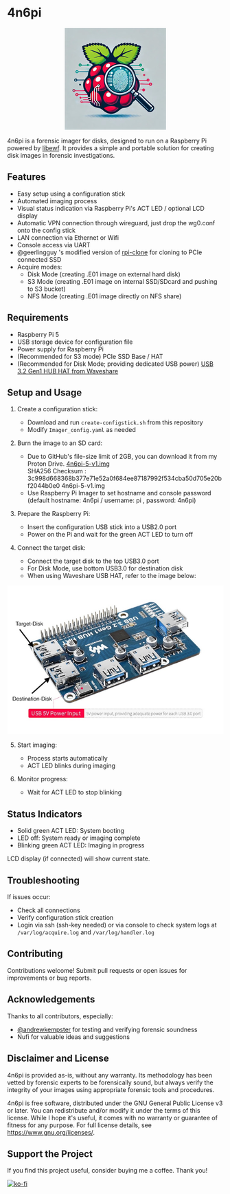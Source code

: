 # 4n6pi

<p align="center">
  <img src="https://github.com/plonxyz/4n6pi/blob/main/4n6pi_logo.jpg" alt="4n6pi Logo">
</p>

4n6pi is a forensic imager for disks, designed to run on a Raspberry Pi powered by [libewf](https://github.com/libyal/libewf). It provides a simple and portable solution for creating disk images in forensic investigations.

## Features

- Easy setup using a configuration stick
- Automated imaging process
- Visual status indication via Raspberry Pi's ACT LED / optional LCD display
- Automatic VPN connection through wireguard, just drop the wg0.conf onto the config stick
- LAN connection via Ethernet or Wifi
- Console access via UART
- @geerlingguy 's modified version of [rpi-clone](https://github.com/geerlingguy/rpi-clone) for cloning to PCIe connected SSD 
- Acquire modes:
   - Disk Mode (creating .E01 image on external hard disk)
   - S3 Mode (creating .E01 image on internal SSD/SDcard and pushing to S3 bucket)
   - NFS Mode (creating .E01 image directly on NFS share)

## Requirements

- Raspberry Pi 5
- USB storage device for configuration file
- Power supply for Raspberry Pi
- (Recommended for S3 mode) PCIe SSD Base / HAT
- (Recommended for Disk Mode; providing dedicated USB power) [USB 3.2 Gen1 HUB HAT from Waveshare](https://www.waveshare.com/product/usb-3.2-gen1-hub-hat.htm) 

## Setup and Usage

1. Create a configuration stick:
   - Download and run `create-configstick.sh` from this repository
   - Modify `Imager_config.yaml` as needed

2. Burn the image to an SD card:
   - Due to GitHub's file-size limit of 2GB, you can download it from my Proton Drive.
      [4n6pi-5-v1.img](https://drive.proton.me/urls/VWBPQ3N9YR#xg2opxMTqWjK) \
      SHA256 Checksum : 3c998d668368b377e71e52a0f684ee87187992f534cba50d705e20bf2044b0e0  4n6pi-5-v1.img
   - Use Raspberry Pi Imager to set hostname and console password (default hostname: 4n6pi / username: pi , password: 4n6pi)

4. Prepare the Raspberry Pi:
   - Insert the configuration USB stick into a USB2.0 port
   - Power on the Pi and wait for the green ACT LED to turn off

5. Connect the target disk:
   - Connect the target disk to the top USB3.0 port
   - For Disk Mode, use bottom USB3.0 for destination disk
   - When using Waveshare USB HAT, refer to the image below:

<p align="left">
  <img src="https://github.com/plonxyz/4n6pi/blob/main/weaveshare-HAT.jpg" alt="Waveshare USB header">
</p>

5. Start imaging:
   - Process starts automatically
   - ACT LED blinks during imaging

6. Monitor progress:
   - Wait for ACT LED to stop blinking

## Status Indicators

- Solid green ACT LED: System booting
- LED off: System ready or imaging complete
- Blinking green ACT LED: Imaging in progress

LCD display (if connected) will show current state.

## Troubleshooting

If issues occur:
- Check all connections
- Verify configuration stick creation
- Login via ssh (ssh-key needed) or via console to check system logs at `/var/log/acquire.log` and `/var/log/handler.log`

## Contributing

Contributions welcome! Submit pull requests or open issues for improvements or bug reports.

## Acknowledgements

Thanks to all contributors, especially:
- [@andrewkempster](https://x.com/@andrewkempster) for testing and verifying forensic soundness
- Nufi for valuable ideas and suggestions

## Disclaimer and License

4n6pi is provided as-is, without any warranty. Its methodology has been vetted by forensic experts to be forensically sound, but always verify the integrity of your images using appropriate forensic tools and procedures.

4n6pi is free software, distributed under the GNU General Public License v3 or later. You can redistribute and/or modify it under the terms of this license. While I hope it's useful, it comes with no warranty or guarantee of fitness for any purpose. For full license details, see <https://www.gnu.org/licenses/>.

## Support the Project

If you find this project useful, consider buying me a coffee. Thank you!

[![ko-fi](https://ko-fi.com/img/githubbutton_sm.svg)](https://ko-fi.com/plonxyz)
